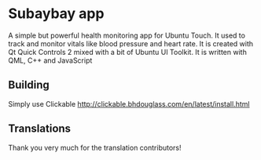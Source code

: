 # Subaybay app
A simple but powerful health monitoring app for Ubuntu Touch.
It used to track and monitor vitals like blood pressure and heart rate.
It is created with Qt Quick Controls 2 mixed with a bit of Ubuntu UI Toolkit.
It is written with QML, C++ and JavaScript

## Building
Simply use Clickable http://clickable.bhdouglass.com/en/latest/install.html

## Translations
Thank you very much for the translation contributors!
